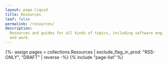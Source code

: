 ```yaml
---
layout: page.liquid
title: Resources
leaf: false
permalink: /resources/
description:
  Resources and guides for all kinds of topics, including software engineering,
  and work.
---
```


{%- assign pages = collections.Resources | exclude_flag_in_prod: "RSS-ONLY", "DRAFT" | reverse -%}
{% include "page-list" %}
